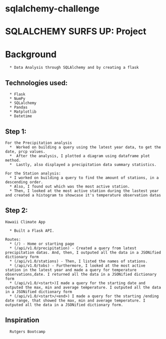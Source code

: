 # sqlalchemy-challenge

# SQLALCHEMY SURFS UP: Project

   # Background
      * Data Analysis through SQLAlchemy and by creating a flask

   ## Technologies used:
      * Flask
      * NumPy
      * SQLalchemy
      * Pandas
      * Matplotlib
      * Datetime
      
   ## Step 1:
    For the Precipitation analysis
      *  Worked on building a query using the latest year data, to get the date, prcp values. 
      *  After the analysis, I plotted a diagram using dataframe plot method.
      *  Lastly, also displayed a precipitation data summary statistics.

    For the Station analysis:
      * I worked on building a query to find the amount of stations, in a descending order.
      * Also, I found out which was the most active station.
      * Then, I looked at the most active station during the lastest year and created a histogram to showcase it's temperature observation datas 


   ## Step 2:
    
    Hawaii Climate App

      * Built a Flask API.

    Routes:
      * (/) - Home or starting page
      * (/api/v1.0/precipitation) - Created a query from latest precipitation datas. And, then, I outputed all the data in a JSONified dictionary form
      * (/api/v1.0/stations) - Then, I listed the names of stations. 
      * (/api/v1.0/tobs) - Furthermore, I looked at the most active station in the latest year and made a query for temperature observations,date. I returned all the data in a JSONified dictionary form
      * (/api/v1.0/<start>)I made a query for the starting date and outputed the max, min and average temperature. I outputed all the data in a JSONified dictionary form
      * (/api/v1.0/<start>/<end>) I made a query for the starting /ending date range, that showed the max, min and average temperature. I outputed all the data in a JSONified dictionary form.


   ## Inspiration
      Rutgers Bootcamp
